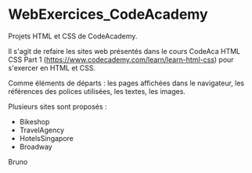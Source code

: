 # WebExercices_CodeAcademy
Projets HTML et CSS de CodeAcademy.

Il s'agit de refaire les sites web présentés dans le cours CodeAca HTML CSS Part 1 (https://www.codecademy.com/learn/learn-html-css) pour s'exercer en HTML et CSS.

Comme éléments de départs : les pages affichées dans le navigateur, les références des polices utilisées, les textes, les images.

Plusieurs sites sont proposés :
- Bikeshop
- TravelAgency
- HotelsSingapore
- Broadway

Bruno
